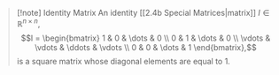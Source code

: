 >[!note] Identity Matrix
>An identity [[2.4b Special Matrices|matrix]] $I \in \mathbb{R}^{n \times n}$,
>$$I =
>\begin{bmatrix}
>1 & 0 & \dots & 0 \\ 
>0 & 1 & \dots & 0 \\
>\vdots & \vdots & \ddots & \vdots \\
>0 & 0 & \dots & 1
>\end{bmatrix},$$
>is a square matrix whose diagonal elements are equal to 1.

